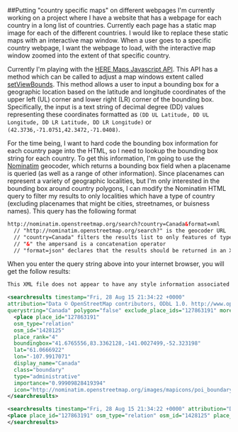 ##Putting "country specific maps" on different webpages
I'm currently working on a project where I have a website that has a webpage for each country in a long list of countries.  Currently each page has a static map image for each of the different countries.  I would like to replace these static maps with an interactive map window.  When a user goes to a specific country webpage, I want the webpage to load, with the interactive map window zoomed into the extent of that specific country.

Currently I'm playing with the [HERE Maps Javascript API](https://developer.here.com/frontpage).  This API has a method which can be called to adjust a map windows extent called [setViewBounds](https://developer.here.com/api-explorer/maps-js/maps/map-using-view-bounds).  This method allows a user to input a bounding box for a geographic location based on the latitude and longitude coordinates of the upper left (UL) corner and lower right (LR) corner of the bounding box. Specifically, the input is a text string of decimal degree (DD) values representing these coordinates formatted as `(DD UL Latitude, DD UL Longitude, DD LR Latitude, DD LR Longitude)` or `(42.3736,-71.0751,42.3472,-71.0408)`.

For the time being, I want to hard code the bounding box information for each country page into the HTML, so I need to lookup the bounding box string for each country.  To get this information, I'm going to use the [Nominatim](http://wiki.openstreetmap.org/wiki/Nominatim) geocoder, which returns a bounding box field when a placename is queried (as well as a range of other information).  Since placenames can represent a variety of geographic localities, but I'm only interested in the bounding box around country polygons, I can modify the Nominatim HTML query to filter my results to only localities which have a type of country (excluding placenames that might be cities, streetnames, or buisness names).  This query has the following format

```html
http://nominatim.openstreetmap.org/search?country=Canada&format=xml
  // "http://nominatim.openstreetmap.org/search?" is the geocoder URL
  // "country=Canada" filters the results list to only features of type=country and name=Canada
  // "&" the ampersand is a concatenation operator
  // "format=json" declares that the results should be returned in an XML format
```
When you enter the query string above into your internet browser, you will get the follow results:  

```XML
This XML file does not appear to have any style information associated with it. The document tree is shown below.

<searchresults timestamp="Fri, 28 Aug 15 21:34:22 +0000" 
attribution="Data © OpenStreetMap contributors, ODbL 1.0. http://www.openstreetmap.org/copyright" 
querystring="Canada" polygon="false" exclude_place_ids="127863191" more_url="http://nominatim.openstreetmap.org/search.php?format=xml&exclude_place_ids=127863191&accept-language=en-US,en;q=0.8&q=Canada">
  <place place_id="127863191" 
  osm_type="relation" 
  osm_id="1428125" 
  place_rank="4" 
  boundingbox="41.6765556,83.3362128,-141.0027499,-52.323198" 
  lat="61.0666922" 
  lon="-107.9917071" 
  display_name="Canada" 
  class="boundary" 
  type="administrative" 
  importance="0.99909828419394" 
  icon="http://nominatim.openstreetmap.org/images/mapicons/poi_boundary_administrative.p.20.png"/>
</searchresults>

<searchresults timestamp="Fri, 28 Aug 15 21:34:22 +0000" attribution="Data © OpenStreetMap contributors, ODbL 1.0. http://www.openstreetmap.org/copyright" querystring="Canada" polygon="false" exclude_place_ids="127863191" more_url="http://nominatim.openstreetmap.org/search.php?format=xml&exclude_place_ids=127863191&accept-language=en-US,en;q=0.8&q=Canada">
<place place_id="127863191" osm_type="relation" osm_id="1428125" place_rank="4" boundingbox="41.6765556,83.3362128,-141.0027499,-52.323198" lat="61.0666922" lon="-107.9917071" display_name="Canada" class="boundary" type="administrative" importance="0.99909828419394" icon="http://nominatim.openstreetmap.org/images/mapicons/poi_boundary_administrative.p.20.png"/>
</searchresults>
```
